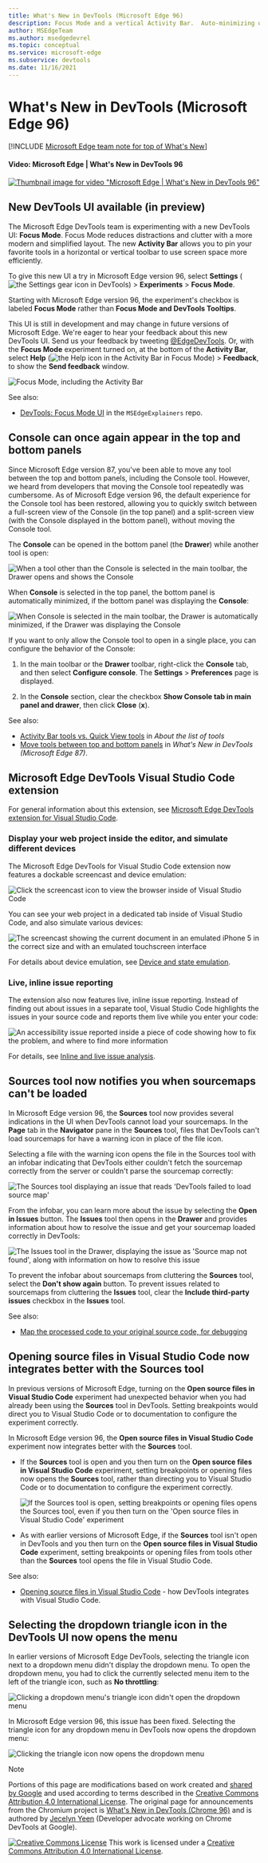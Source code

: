 ```yaml
---
title: What's New in DevTools (Microsoft Edge 96)
description: Focus Mode and a vertical Activity Bar.  Auto-minimizing of the Console.  Display a webpage in Visual Studio Code, emulate devices, and see issues while editing.  Sources tool notifies you when sourcemaps can't be loaded.  If Sources is open, it's used rather than Visual Studio Code.
author: MSEdgeTeam
ms.author: msedgedevrel
ms.topic: conceptual
ms.service: microsoft-edge
ms.subservice: devtools
ms.date: 11/16/2021
---
```

# What's New in DevTools (Microsoft Edge 96)

[!INCLUDE [Microsoft Edge team note for top of What's New](../../includes/edge-whats-new-note.md)]


<!-- ------------------------------ -->
#### Video: Microsoft Edge | What's New in DevTools 96

[![Thumbnail image for video "Microsoft Edge | What's New in DevTools 96"](./devtools-images/devtools-whatsnew-96.png)](https://www.youtube.com/watch?v=H6dYeoGOIDk)


<!-- ====================================================================== -->
## New DevTools UI available (in preview)

<!-- Title: New DevTools UI available (in preview) -->
<!-- Subtitle: A more minimal, modern UI is coming to Microsoft Edge DevTools. Enable the "Focus Mode" experiment to preview new UI features such a more compact toolbar that keeps DevTools uncluttered and better adapts to small window sizes. -->

The Microsoft Edge DevTools team is experimenting with a new DevTools UI: **Focus Mode**.  Focus Mode reduces distractions and clutter with a more modern and simplified layout.  The new **Activity Bar** allows you to pin your favorite tools in a horizontal or vertical toolbar to use screen space more efficiently.

To give this new UI a try in Microsoft Edge version 96, select **Settings** (![the Settings gear icon in DevTools](./devtools-images/settings-gear-icon-light-mode.png)) > **Experiments** > **Focus Mode**.

Starting with Microsoft Edge version 96, the experiment's checkbox is labeled **Focus Mode** rather than **Focus Mode and DevTools Tooltips**.

This UI is still in development and may change in future versions of Microsoft Edge.  We're eager to hear your feedback about this new DevTools UI.  Send us your feedback by tweeting [@EdgeDevTools](https://twitter.com/edgedevtools).  Or, with the **Focus Mode** experiment turned on, at the bottom of the **Activity Bar**, select **Help** (![the Help icon in the Activity Bar in Focus Mode](./devtools-images/help-icon-of-focus-mode.png)) > **Feedback**, to show the **Send feedback** window.

![Focus Mode, including the Activity Bar](./devtools-images/focus-mode.png)

See also:
*  [DevTools: Focus Mode UI](https://github.com/MicrosoftEdge/DevTools/blob/main/explainers/FocusMode/explainer.md) in the `MSEdgeExplainers` repo.


<!-- ====================================================================== -->
## Console can once again appear in the top and bottom panels

<!-- Title: Fix: Console can be quickly toggled in top or bottom panel -->
<!-- Subtitle: By popular demand, you can now easily show or collapse Console in the bottom panel without having to move the tool. -->

Since Microsoft Edge version 87, you've been able to move any tool between the top and bottom panels, including the Console tool.  However, we heard from developers that moving the Console tool repeatedly was cumbersome.  As of Microsoft Edge version 96, the default experience for the Console tool has been restored, allowing you to quickly switch between a full-screen view of the Console (in the top panel) and a split-screen view (with the Console displayed in the bottom panel), without moving the Console tool.

The **Console** can be opened in the bottom panel (the **Drawer**) while another tool is open:

![When a tool other than the Console is selected in the main toolbar, the Drawer opens and shows the Console](./devtools-images/console-displayed-when-elements-tab-selected.png)

When **Console** is selected in the top panel, the bottom panel is automatically minimized, if the bottom panel was displaying the **Console**:

![When Console is selected in the main toolbar, the Drawer is automatically minimized, if the Drawer was displaying the Console](./devtools-images/console-hidden-when-console-tab-selected.png)

If you want to only allow the Console tool to open in a single place, you can configure the behavior of the Console:

1. In the main toolbar or the **Drawer** toolbar, right-click the **Console** tab, and then select **Configure console**.  The **Settings** > **Preferences** page is displayed.

1. In the **Console** section, clear the checkbox **Show Console tab in main panel and drawer**, then click **Close** (**x**).

See also:
* [Activity Bar tools vs. Quick View tools](../../../about-tools.md#activity-bar-tools-vs-quick-view-tools) in _About the list of tools_
* [Move tools between top and bottom panels](../../2020/10/devtools.md#move-tools-between-top-and-bottom-panels) in _What's New in DevTools (Microsoft Edge 87)_.


<!-- ====================================================================== -->
## Microsoft Edge DevTools Visual Studio Code extension

For general information about this extension, see [Microsoft Edge DevTools extension for Visual Studio Code](../../../../visual-studio-code/microsoft-edge-devtools-extension.md).

<!-- Title: Dockable browser screencast, device emulation, and live issue reporting, and in Microsoft Edge DevTools for Visual Studio Code -->
<!-- Subtitle: Display your web project inside the editor, simulate different devices, and get notified about issues with your code while you develop it. --> 


### Display your web project inside the editor, and simulate different devices

The Microsoft Edge DevTools for Visual Studio Code extension now features a dockable screencast and device emulation:

![Click the screencast icon to view the browser inside of Visual Studio Code](./devtools-images/edge-devtools-for-vscode-toggle-screencast.png)

You can see your web project in a dedicated tab inside of Visual Studio Code, and also simulate various devices:

![The screencast showing the current document in an emulated iPhone 5 in the correct size and with an emulated touchscreen interface](./devtools-images/edge-devtools-for-vscode-simulated-iphone-red-boxes.png)

For details about device emulation, see [Device and state emulation](../../../../visual-studio-code/microsoft-edge-devtools-extension/device-state-emulation.md).


### Live, inline issue reporting

The extension also now features live, inline issue reporting.  Instead of finding out about issues in a separate tool, Visual Studio Code highlights the issues in your source code and reports them live while you enter your code:

![An accessibility issue reported inside a piece of code showing how to fix the problem, and where to find more information](./devtools-images/edge-devtools-for-vscode-inline-issue-reporting-addl-red.png)

For details, see [Inline and live issue analysis](../../../../visual-studio-code/microsoft-edge-devtools-extension/inline-live-issue-analysis.md).


<!-- ====================================================================== -->
## Sources tool now notifies you when sourcemaps can't be loaded

<!-- Title: Get notified when DevTools cannot load your sourcemaps correctly -->
<!-- Subtitle: The Sources tool now provides several places in the UI when DevTools can't fetch or parse your sourcemaps. -->

In Microsoft Edge version 96, the **Sources** tool now provides several indications in the UI when DevTools cannot load your sourcemaps.  In the **Page** tab in the **Navigator** pane in the **Sources** tool, files that DevTools can't load sourcemaps for have a warning icon in place of the file icon.  

Selecting a file with the warning icon opens the file in the Sources tool with an infobar indicating that DevTools either couldn't fetch the sourcemap correctly from the server or couldn't parse the sourcemap correctly:

![The Sources tool displaying an issue that reads 'DevTools failed to load source map'](./devtools-images/source-map-not-found-buttons.png)

From the infobar, you can learn more about the issue by selecting the **Open in Issues** button.  The **Issues** tool then opens in the **Drawer** and provides information about how to resolve the issue and get your sourcemap loaded correctly in DevTools:

![The Issues tool in the Drawer, displaying the issue as 'Source map not found', along with information on how to resolve this issue](./devtools-images/source-map-not-found.png)

To prevent the infobar about sourcemaps from cluttering the **Sources** tool, select the **Don't show again** button.  To prevent issues related to sourcemaps from cluttering the **Issues** tool, clear the **Include third-party issues** checkbox in the **Issues** tool.

See also:
* [Map the processed code to your original source code, for debugging](../../../javascript/source-maps.md)


<!-- ====================================================================== -->
## Opening source files in Visual Studio Code now integrates better with the Sources tool

<!-- Title: Open source files directly in Visual Studio Code from DevTools -->
<!-- Subtitle: The "Open source files in Visual Studio Code" experiment now works more intuitively with the Sources tool. -->

In previous versions of Microsoft Edge, turning on the **Open source files in Visual Studio Code** experiment had unexpected behavior when you had already been using the **Sources** tool in DevTools.  Setting breakpoints would direct you to Visual Studio Code or to documentation to configure the experiment correctly.

In Microsoft Edge version 96, the **Open source files in Visual Studio Code** experiment now integrates better with the **Sources** tool.

*  If the **Sources** tool is open and you then turn on the **Open source files in Visual Studio Code** experiment, setting breakpoints or opening files now opens the **Sources** tool, rather than directing you to Visual Studio Code or to documentation to configure the experiment correctly.

   ![If the Sources tool is open, setting breakpoints or opening files opens the Sources tool, even if you then turn on the 'Open source files in Visual Studio Code' experiment](./devtools-images/sources-tool-versus-open-in-vs-code.png)

*  As with earlier versions of Microsoft Edge, if the **Sources** tool isn't open in DevTools and you then turn on the **Open source files in Visual Studio Code** experiment, setting breakpoints or opening files from tools other than the **Sources** tool opens the file in Visual Studio Code.

See also:
* [Opening source files in Visual Studio Code](../../../sources/opening-sources-in-vscode.md) - how DevTools integrates with Visual Studio Code.


<!-- ====================================================================== -->
## Selecting the dropdown triangle icon in the DevTools UI now opens the menu

<!-- Title: Dropdown menus in the DevTools UI are now more intuitive -->
<!-- Subtitle: Select the triangle icon to expand any dropdown menu in the DevTools UI. -->

In earlier versions of Microsoft Edge DevTools, selecting the triangle icon next to a dropdown menu didn't display the dropdown menu.  To open the dropdown menu, you had to click the currently selected menu item to the left of the triangle icon, such as **No throttling**:

![Clicking a dropdown menu's triangle icon didn't open the dropdown menu](./devtools-images/clicking-triangle-didnt-open-dropdown.png)

In Microsoft Edge version 96, this issue has been fixed.  Selecting the triangle icon for any dropdown menu in DevTools now opens the dropdown menu:

![Clicking the triangle icon now opens the dropdown menu](./devtools-images/clicking-triangle-opens-dropdown.png)

<!-- This fix applies to various tools, including:
* Performance
* Memory
* Network
* Console
* Device Emulation. -->
<!-- no See Also links needed -->


<!-- ====================================================================== -->
> [!NOTE]
> Portions of this page are modifications based on work created and [shared by Google](https://developers.google.com/terms/site-policies) and used according to terms described in the [Creative Commons Attribution 4.0 International License](https://creativecommons.org/licenses/by/4.0).
> The original page for announcements from the Chromium project is [What's New in DevTools (Chrome 96)](https://developer.chrome.com/blog/new-in-devtools-96) and is authored by [Jecelyn Yeen](https://developers.google.com/web/resources/contributors#jecelynyeen) (Developer advocate working on Chrome DevTools at Google).

[![Creative Commons License](../../../../media/cc-logo/88x31.png)](https://creativecommons.org/licenses/by/4.0)
This work is licensed under a [Creative Commons Attribution 4.0 International License](https://creativecommons.org/licenses/by/4.0).
